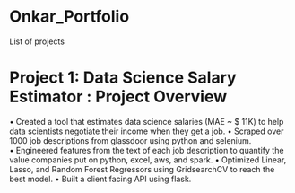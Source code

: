 # Onkar_Portfolio
List of projects

# Project 1: Data Science Salary Estimator : Project Overview 

• Created a tool that estimates data science salaries (MAE ~ $ 11K) to help data scientists negotiate their income when they get a job.
•	Scraped over 1000 job descriptions from glassdoor using python and selenium.  
•	Engineered features from the text of each job description to quantify the value companies put on python, excel, aws, and spark.
•	Optimized Linear, Lasso, and Random Forest Regressors using GridsearchCV to reach the best model.
•	Built a client facing API using flask.


